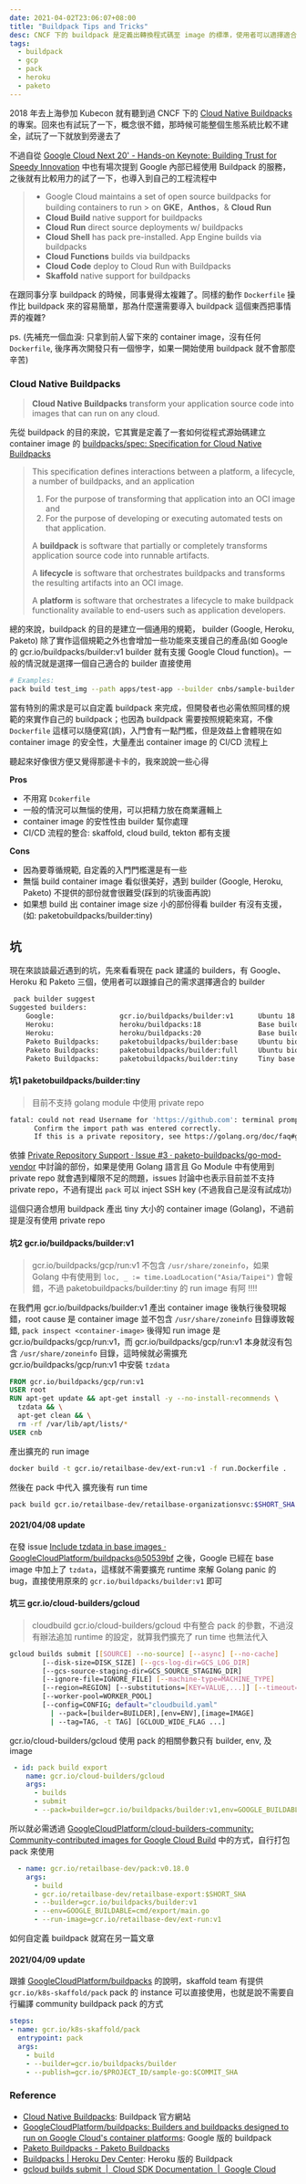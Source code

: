 ```yaml
---
date: 2021-04-02T23:06:07+08:00
title: "Buildpack Tips and Tricks"
desc: CNCF 下的 buildpack 是定義出轉換程式碼至 image 的標準，使用者可以適擇適合的 builder (Google, HeroKu, Paketo) 來產出 container image，除了免去編輯 Dockerfile 的部份、container image layer 有相同的體驗、container image 的安全性交由 builder 來處理等等好處。不過美好的事情背後也是有一些取捨。本篇文章就是最近優化 CI/CD pipeline 流程上使用 buildpack 的心得分享還有遇到的坑及解決方案
tags:
  - buildpack
  - gcp
  - pack
  - heroku
  - paketo
---
```


2018 年去上海參加 Kubecon 就有聽到過 CNCF 下的 [Cloud Native Buildpacks](https://buildpacks.io/) 的專案。回來也有試玩了一下，概念很不錯，那時候可能整個生態系統比較不建全，試玩了一下就放到旁邊去了

不過自從 [Google Cloud Next 20' - Hands-on Keynote: Building Trust for Speedy Innovation](https://cloud.withgoogle.com/next/sf/onair?session=SVR227#application-modernization) 中也有場次提到 Google 內部已經使用 Buildpack 的服務，之後就有比較用力的試了一下，也導入到自己的工程流程中

> - Google Cloud maintains a set of open source buildpacks for building containers to run > on **GKE**，**Anthos**，& **Cloud Run**
> - **Cloud Build** native support for buildpacks
> - **Cloud Run** direct source deployments w/ buildpacks
> - **Cloud Shell** has pack pre-installed. App Engine builds via buildpacks
> - **Cloud Functions** builds via buildpacks
> - **Cloud Code** deploy to Cloud Run with Buildpacks
> - **Skaffold** native support for buildpacks

在跟同事分享 buildpack 的時候，同事覺得太複雜了。同樣的動作 `Dockerfile` 操作比 buildpack 來的容易簡單，那為什麼還需要導入 buildpack 這個東西把事情弄的複雜? 

ps. (先補充一個血淚: 只拿到前人留下來的 container image，沒有任何 `Dockerfile`, 後序再次開發只有一個慘字，如果一開始使用 buildpack 就不會那麼辛苦)

### Cloud Native Buildpacks

> **Cloud Native Buildpacks**
transform your application source code into images that can run on any cloud.

先從 buildpack 的目的來說，它其實是定義了一套如何從程式源始碼建立 container image 的 [buildpacks/spec: Specification for Cloud Native Buildpacks](https://github.com/buildpacks/spec)

> This specification defines interactions between a platform, a lifecycle, a number of buildpacks, and an application
> 1. For the purpose of transforming that application into an OCI image and
> 2. For the purpose of developing or executing automated tests on that application.
> 
> A **buildpack** is software that partially or completely transforms application source code into runnable artifacts.
> 
> A **lifecycle** is software that orchestrates buildpacks and transforms the resulting artifacts into an OCI image.
> 
> A **platform** is software that orchestrates a lifecycle to make buildpack functionality available to end-users such as application developers.

總的來說，buildpack 的目的是建立一個通用的規範， builder (Google, Heroku, Paketo) 除了實作這個規範之外也會增加一些功能來支援自己的產品(如 Google 的 gcr.io/buildpacks/builder:v1 builder 就有支援 Google Cloud function)。一般的情況就是選擇一個自己適合的 builder 直接使用

```sh
# Examples:
pack build test_img --path apps/test-app --builder cnbs/sample-builder:bionic
```

當有特別的需求是可以自定義 buildpack 來完成，但開發者也必需依照同樣的規範的來實作自己的 buildpack；也因為 buildpack 需要按照規範來寫，不像 `Dockerfile` 這樣可以隨便寫(誤)，入門會有一點門檻，但是效益上會體現在如 container image 的安全性，大量產出 container image 的 CI/CD 流程上

聽起來好像很方便又覺得那邊卡卡的，我來說說一些心得

**Pros**
- 不用寫 `Dcokerfile`
- 一般的情況可以無惱的使用，可以把精力放在商業邏輯上
- container image 的安性性由 builder 幫你處理
- CI/CD 流程的整合: skaffold, cloud build, tekton 都有支援

**Cons**
- 因為要尊循規範, 自定義的入門門檻還是有一些
- 無惱 build container image 看似很美好，遇到 builder (Google, Heroku, Paketo) 不提供的部份就會很難受(踩到的坑後面再說)
- 如果想 build 出 container image size 小的部份得看 builder 有沒有支援，(如: paketobuildpacks/builder:tiny)

## 坑

現在來談談最近遇到的坑，先來看看現在 pack 建議的 builders，有 Google、Heroku 和 Paketo 三個，使用者可以跟據自己的需求選擇適合的 builder

```sh
 pack builder suggest
Suggested builders:
	Google:                gcr.io/buildpacks/builder:v1      Ubuntu 18 base image with buildpacks for .NET, Go, Java, Node.js, and Python
	Heroku:                heroku/buildpacks:18              Base builder for Heroku-18 stack, based on ubuntu:18.04 base image
	Heroku:                heroku/buildpacks:20              Base builder for Heroku-20 stack, based on ubuntu:20.04 base image
	Paketo Buildpacks:     paketobuildpacks/builder:base     Ubuntu bionic base image with buildpacks for Java, .NET Core, NodeJS, Go, Ruby, NGINX and Procfile
	Paketo Buildpacks:     paketobuildpacks/builder:full     Ubuntu bionic base image with buildpacks for Java, .NET Core, NodeJS, Go, PHP, Ruby, Apache HTTPD, NGINX and Procfile
	Paketo Buildpacks:     paketobuildpacks/builder:tiny     Tiny base image (bionic build image, distroless-like run image) with buildpacks for Java Native Image and Go
```

#### 坑1 paketobuildpacks/builder:tiny

> 目前不支持 golang module 中使用 private repo

```sh
fatal: could not read Username for 'https://github.com': terminal prompts disabled
      Confirm the import path was entered correctly.
      If this is a private repository, see https://golang.org/doc/faq#git_https for additional information.
```

依據 [Private Repository Support · Issue #3 · paketo-buildpacks/go-mod-vendor](https://github.com/paketo-buildpacks/go-mod-vendor/issues/3) 中討論的部份，如果是使用 Golang 語言且 Go Module 中有使用到 private repo 就會遇到權限不足的問題，issues 討論中也表示目前並不支持 private repo，不過有提出 `pack` 可以 inject SSH key (不過我自己是沒有試成功)

這個只適合想用 buildpack 產出 tiny 大小的 container image (Golang)，不過前提是沒有使用 private repo 

#### 坑2 gcr.io/buildpacks/builder:v1

> gcr.io/buildpacks/gcp/run:v1 不包含 `/usr/share/zoneinfo`，如果 Golang 中有使用到 `loc, _ := time.LoadLocation("Asia/Taipei")` 會報錯，不過 paketobuildpacks/builder:tiny 的 run image 有阿 !!!!

在我們用 gcr.io/buildpacks/builder:v1 產出 container image 後執行後發現報錯，root cause 是 container image 並不包含 `/usr/share/zoneinfo` 目錄導致報錯, `pack inspect <container-image>` 後得知 run image 是 gcr.io/buildpacks/gcp/run:v1，而 gcr.io/buildpacks/gcp/run:v1 本身就沒有包含 `/usr/share/zoneinfo` 目錄，這時候就必需擴充 gcr.io/buildpacks/gcp/run:v1 中安裝 `tzdata`

```dockerfile
FROM gcr.io/buildpacks/gcp/run:v1
USER root
RUN apt-get update && apt-get install -y --no-install-recommends \
  tzdata && \
  apt-get clean && \
  rm -rf /var/lib/apt/lists/*
USER cnb
```

產出擴充的 run image

```sh
docker build -t gcr.io/retailbase-dev/ext-run:v1 -f run.Dockerfile .
```

然後在 pack 中代入 擴充後有 run time

```sh
pack build gcr.io/retailbase-dev/retailbase-organizationsvc:$SHORT_SHA --builder gcr.io/buildpacks/builder:v1 --env GOOGLE_BUILDABLE=cmd/organizationsvc/main.go --run-image gcr.io/retailbase-dev/ext-run:v1
```

#### 2021/04/08 update 
在發 issue [Include tzdata in base images · GoogleCloudPlatform/buildpacks@50539bf](https://github.com/GoogleCloudPlatform/buildpacks/commit/50539bf027fcb907e72f65e50e3ce3904b8821fb) 之後，Google 已經在 base image 中加上了 `tzdata`，這樣就不需要擴充 runtime 來解 Golang panic 的 bug，直接使用原來的 `gcr.io/buildpacks/builder:v1` 即可

#### 坑三 gcr.io/cloud-builders/gcloud

> cloudbuild gcr.io/cloud-builders/gcloud 中有整合 pack 的參數，不過沒有辦法追加 runtime 的設定，就算我們擴充了 run time 也無法代入

```sh
gcloud builds submit [[SOURCE] --no-source] [--async] [--no-cache]
        [--disk-size=DISK_SIZE] [--gcs-log-dir=GCS_LOG_DIR]
        [--gcs-source-staging-dir=GCS_SOURCE_STAGING_DIR]
        [--ignore-file=IGNORE_FILE] [--machine-type=MACHINE_TYPE]
        [--region=REGION] [--substitutions=[KEY=VALUE,...]] [--timeout=TIMEOUT]
        [--worker-pool=WORKER_POOL]
        [--config=CONFIG; default="cloudbuild.yaml"
          | --pack=[builder=BUILDER],[env=ENV],[image=IMAGE]
          | --tag=TAG, -t TAG] [GCLOUD_WIDE_FLAG ...]
```

gcr.io/cloud-builders/gcloud 使用 pack 的相關參數只有 builder, env, 及 image

```yaml
 - id: pack build export
    name: gcr.io/cloud-builders/gcloud
    args:
      - builds
      - submit
      - --pack=builder=gcr.io/buildpacks/builder:v1,env=GOOGLE_BUILDABLE=cmd/export/main.go,image=gcr.io/retailbase-dev/retailbase-export:$SHORT_SHA
```

所以就必需透過 [GoogleCloudPlatform/cloud-builders-community: Community-contributed images for Google Cloud Build](https://github.com/GoogleCloudPlatform/cloud-builders-community) 中的方式，自行打包 pack 來使用

```yaml
  - name: gcr.io/retailbase-dev/pack:v0.18.0
    args:
      - build
      - gcr.io/retailbase-dev/retailbase-export:$SHORT_SHA
      - --builder=gcr.io/buildpacks/builder:v1
      - --env=GOOGLE_BUILDABLE=cmd/export/main.go
      - --run-image=gcr.io/retailbase-dev/ext-run:v1
```

如何自定義 buildpack 就寫在另一篇文章
#### 2021/04/09 update

跟據 [GoogleCloudPlatform/buildpacks](https://github.com/GoogleCloudPlatform/buildpacks#using-with-google-cloud-build) 的說明，skaffold team 有提供 `gcr.io/k8s-skaffold/pack` pack 的 instance 可以直接使用，也就是說不需要自行編譯 community buildpack pack 的方式

```yaml
steps:
- name: gcr.io/k8s-skaffold/pack
  entrypoint: pack
  args:
    - build
    - --builder=gcr.io/buildpacks/builder
    - --publish=gcr.io/$PROJECT_ID/sample-go:$COMMIT_SHA
```

### Reference
- [Cloud Native Buildpacks](https://buildpacks.io/): Buildpack 官方網站
- [GoogleCloudPlatform/buildpacks: Builders and buildpacks designed to run on Google Cloud's container platforms](https://github.com/GoogleCloudPlatform/buildpacks): Google 版的 buildpack
- [Paketo Buildpacks - Paketo Buildpacks](https://paketo.io/)
- [Buildpacks | Heroku Dev Center](https://devcenter.heroku.com/articles/buildpacks): Heroku 版的 Buildpack
- [gcloud builds submit  |  Cloud SDK Documentation  |  Google Cloud](https://cloud.google.com/sdk/gcloud/reference/builds/submit)